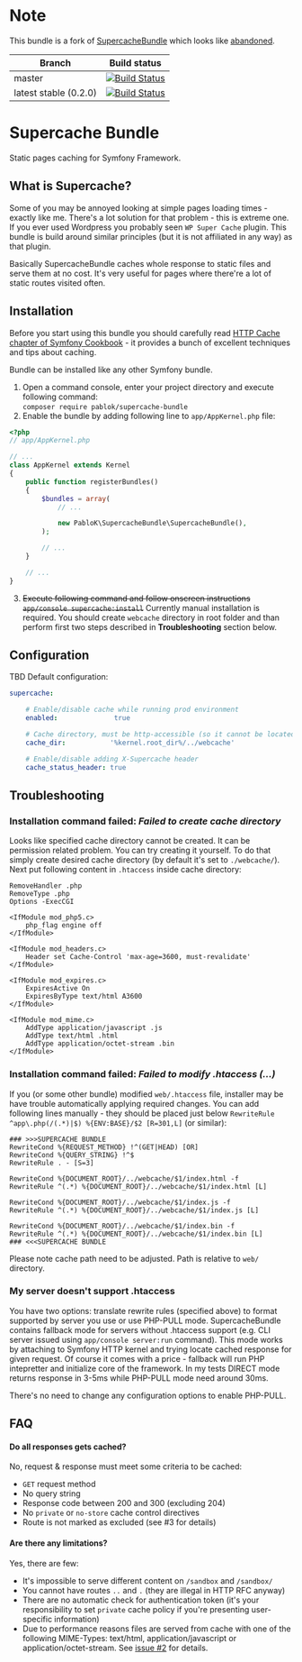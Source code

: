 # Note
This bundle is a fork of [SupercacheBundle](https://github.com/kiler129/SupercacheBundle) which 
looks like [abandoned](https://github.com/kiler129/SupercacheBundle/issues/16).

|Branch|Build status|
|---|---|
|master|[![Build Status](https://travis-ci.org/PabloKowalczyk/SupercacheBundle.svg?branch=master)](https://travis-ci.org/PabloKowalczyk/SupercacheBundle)|
|latest stable (0.2.0)|[![Build Status](https://travis-ci.org/PabloKowalczyk/SupercacheBundle.svg?branch=0.2.0)](https://travis-ci.org/PabloKowalczyk/SupercacheBundle)|

# Supercache Bundle
Static pages caching for Symfony Framework.

## What is Supercache?
Some of you may be annoyed looking at simple pages loading times - exactly like me. There's a lot solution for that problem - this is extreme one.
If you ever used Wordpress you probably seen `WP Super Cache` plugin. This bundle is build around similar principles (but it is not affiliated in any way) as that plugin.  

Basically SupercacheBundle caches whole response to static files and serve them at no cost. It's very useful for pages where there're a lot of static routes visited often.

## Installation
Before you start using this bundle you should carefully read [HTTP Cache chapter of Symfony Cookbook](http://symfony.com/doc/current/book/http_cache.html) - it provides a bunch of excellent techniques and tips about caching.

Bundle can be installed like any other Symfony bundle.
  1. Open a command console, enter your project directory and execute following command:  
  `composer require pablok/supercache-bundle`
  2. Enable the bundle by adding following line to `app/AppKernel.php` file:
  ```php
  <?php
  // app/AppKernel.php
  
  // ...
  class AppKernel extends Kernel
  {
      public function registerBundles()
      {
          $bundles = array(
              // ...
  
              new PabloK\SupercacheBundle\SupercacheBundle(),
          );
  
          // ...
      }
  
      // ...
  }
  ```
  3. ~~Execute following command and follow onscreen instructions `app/console supercache:install`~~
  Currently manual installation is required. You should create `webcache` directory in root folder and than perform first two steps described in **Troubleshooting** section below.

## Configuration
TBD
Default configuration:
```yaml
supercache:

    # Enable/disable cache while running prod environment
    enabled:              true

    # Cache directory, must be http-accessible (so it cannot be located under app/)
    cache_dir:           '%kernel.root_dir%/../webcache'

    # Enable/disable adding X-Supercache header
    cache_status_header: true
```

## Troubleshooting
### Installation command failed: *Failed to create cache directory*
Looks like specified cache directory cannot be created. It can be permission related problem. You can try creating it yourself. To do that simply create desired cache directory (by default it's set to `./webcache/`). Next put following content in `.htaccess` inside cache directory:
```apacheconf
RemoveHandler .php
RemoveType .php
Options -ExecCGI

<IfModule mod_php5.c>
    php_flag engine off
</IfModule>

<IfModule mod_headers.c>
    Header set Cache-Control 'max-age=3600, must-revalidate'
</IfModule>

<IfModule mod_expires.c>
    ExpiresActive On
    ExpiresByType text/html A3600
</IfModule>

<IfModule mod_mime.c>
    AddType application/javascript .js
    AddType text/html .html
    AddType application/octet-stream .bin
</IfModule>
```

### Installation command failed: *Failed to modify .htaccess (...)*
If you (or some other bundle) modified `web/.htaccess` file, installer may be have trouble automatically applying required changes. You can add following lines manually - they should be placed just below `RewriteRule ^app\.php(/(.*)|$) %{ENV:BASE}/$2 [R=301,L]` (or similar):
```apacheconf
### >>>SUPERCACHE BUNDLE 
RewriteCond %{REQUEST_METHOD} !^(GET|HEAD) [OR]
RewriteCond %{QUERY_STRING} !^$
RewriteRule . - [S=3]

RewriteCond %{DOCUMENT_ROOT}/../webcache/$1/index.html -f
RewriteRule ^(.*) %{DOCUMENT_ROOT}/../webcache/$1/index.html [L]

RewriteCond %{DOCUMENT_ROOT}/../webcache/$1/index.js -f
RewriteRule ^(.*) %{DOCUMENT_ROOT}/../webcache/$1/index.js [L]

RewriteCond %{DOCUMENT_ROOT}/../webcache/$1/index.bin -f
RewriteRule ^(.*) %{DOCUMENT_ROOT}/../webcache/$1/index.bin [L]
### <<<SUPERCACHE BUNDLE
```
Please note cache path need to be adjusted. Path is relative to `web/` directory.

### My server doesn't support .htaccess
You have two options: translate rewrite rules (specified above) to format supported by server you use or use PHP-PULL mode.
SupercacheBundle contains fallback mode for servers without .htaccess support (e.g. CLI server issued using `app/console server:run` command). This mode works by attaching to Symfony HTTP kernel and trying locate cached response for given request. Of course it comes with a price - fallback will run PHP intepretter and initialize core of the framework. In my tests DIRECT mode returns response in 3-5ms while PHP-PULL mode need around 30ms.

There's no need to change any configuration options to enable PHP-PULL.

## FAQ
#### Do all responses gets cached?
No, request & response must meet some criteria to be cached:
  * `GET` request method
  * No query string
  * Response code between 200 and 300 (excluding 204)
  * No `private` or `no-store` cache control directives   
  * Route is not marked as excluded (see #3 for details)


#### Are there any limitations?
Yes, there are few:
  * It's impossible to serve different content on `/sandbox` and `/sandbox/`
  * You cannot have routes `..` and `.` (they are illegal in HTTP RFC anyway)
  * There are no automatic check for authentication token (it's your responsibility to set `private` cache policy if you're presenting user-specific information)
  * Due to performance reasons files are served from cache with one of the following MIME-Types: text/html, application/javascript or application/octet-stream. See [issue #2](https://github.com/kiler129/SupercacheBundle/issues/2) for details.
